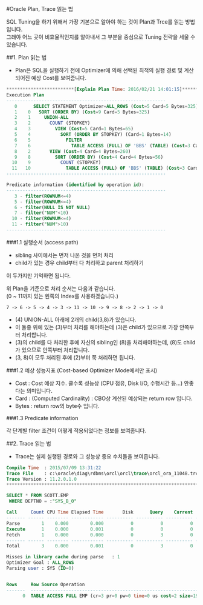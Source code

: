 #Oracle Plan, Trace 읽는 법

SQL Tuning을 하기 위해서 가장 기본으로 알아야 하는 것이 Plan과 Trce를 읽는 방법입니다.  
그래야 어느 곳이 비효율적인지를 알아내서 그 부분을 중심으로 Tuning 전략을 세울 수 있습니다.  

##1. Plan 읽는 법

- Plan은 SQL을 실행하기 전에 Optimizer에 의해 선택된 최적의 실행 경로 및 계산되어진 예상 Cost를 보여줍니다.

```SQL
*************************[Explain Plan Time: 2016/02/21 14:01:15]*************************
Execution Plan
-----------------------------------------------------------
   0      SELECT STATEMENT Optimizer=ALL_ROWS (Cost=5 Card=5 Bytes=325)
   1    0   SORT (ORDER BY) (Cost=9 Card=5 Bytes=325)
   2    1     UNION-ALL
   3    2       COUNT (STOPKEY)
   4    3         VIEW (Cost=5 Card=1 Bytes=65)
   5    4           SORT (ORDER BY STOPKEY) (Card=1 Bytes=14)
   6    5             FILTER
   7    6               TABLE ACCESS (FULL) OF 'BBS' (TABLE) (Cost=3 Card=10 Bytes=140)
   8    2       VIEW (Cost=4 Card=4 Bytes=260)
   9    8         SORT (ORDER BY) (Cost=4 Card=4 Bytes=56)
  10    9           COUNT (STOPKEY)
  11   10             TABLE ACCESS (FULL) OF 'BBS' (TABLE) (Cost=3 Card=5 Bytes=70)
-----------------------------------------------------------

Predicate information (identified by operation id):
-----------------------------------------------------------
   3 - filter(ROWNUM<=4)
   5 - filter(ROWNUM<=4)
   6 - filter(NULL IS NOT NULL)
   7 - filter("NUM"<10)
  10 - filter(ROWNUM<=4)
  11 - filter("NUM">10)
-----------------------------------------------------------
```
###1.1 실행순서 (access path)

- sibling 사이에서는 먼저 나온 것을 먼저 처리
- child가 있는 경우 child부터 다 처리하고 parent 처리하기

이 두가지만 기억하면 됩니다.

위 Plan을 기준으로 처리 순서는 다음과 같습니다.  
(0 ~ 11까지 있는 왼쪽의 Index를 사용하겠습니다.)

```
7 -> 6 -> 5 -> 4 -> 3 -> 11 -> 10 -> 9 -> 8 -> 2 -> 1 -> 0
```

- (4) UNION-ALL 아래에 2개의 child(3,8)가 있습니다.
- 이 둘중 위에 있는 (3)부터 처리를 해야하는데 (3)은 child가 있으므로 가장 안쪽부터 처리합니다.
- (3)의 child를 다 처리한 후에 자신의 sibling인 (8)을 처리해야하는데, (8)도 child가 있으므로 안쪽부터 처리합니다.
- (3, 8)이 모두 처리된 후에 (2)부터 쭉 처리하면 됩니다.

###1.2 예상 성능지표 (Cost-based Optimizer Mode에서만 표시)

- Cost : Cost 예상 지수. 클수록 성능상 (CPU 점유, Disk I/O, 수행시간 등...) 안좋다는 의미입니다.
- Card : (Computed Cardinality) : CBO상 계산된 예상되는 return row 입니다.
- Bytes : return row의 byte수 입니다.

###1.3 Predicate information

각 단계별 filter 조건이 어떻게 적용되었다는 정보를 보여줍니다.  

##2. Trace 읽는 법

- Trace는 실제 실행된 경로와 그 성능상 중요 수치들을 보여줍니다.

```SQL
Compile Time  : 2015/07/09 13:31:22
Trace File    : c:\oracle\diag\rdbms\orcl\orcl\trace\orcl_ora_11048.trc
Trace Version : 11.2.0.1.0
********************************************************************************

SELECT * FROM SCOTT.EMP
 WHERE DEPTNO = :"SYS_B_0"

Call     Count CPU Time Elapsed Time       Disk      Query    Current       Rows
------- ------ -------- ------------ ---------- ---------- ---------- ----------
Parse        1    0.000        0.000          0          0          0          0
Execute      1    0.000        0.001          0          0          0          0
Fetch        1    0.000        0.000          0          3          0          0
------- ------ -------- ------------ ---------- ---------- ---------- ----------
Total        3    0.000        0.001          0          3          0          0

Misses in library cache during parse   : 1
Optimizer Goal : ALL_ROWS
Parsing user : SYS (ID=0)


Rows     Row Source Operation
-------  -----------------------------------------------------------------------
      0  TABLE ACCESS FULL EMP (cr=3 pr=0 pw=0 time=0 us cost=2 size=190 card=5
```

